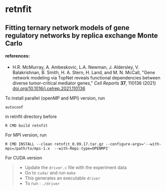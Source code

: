 # retnfit

## Fitting ternary network models of gene regulatory networks by replica exchange Monte Carlo

#### references:

* H.R. McMurray, A. Ambeskovic, L.A. Newman, J. Aldersley, V. Balakrishnan, B. Smith, H. A. Stern, H. Land, and M. N. McCall, "Gene network modeling via TopNet reveals functional dependencies between diverse tumor-critical mediator genes," *Cell Reports* **37**, 110136 (2021) [doi.org/10.1016/j.celrep.2021.110136](https://doi.org/10.1016/j.celrep.2021.110136)


To install parallel (openMP and MPI) version, run 
```
autoconf
```
in retnfit directory before
```
R CMD build retnfit
```

For MPI version, run
```
R CMD INSTALL --clean retnfit_0.99.17.tar.gz --configure-args='--with-mpi=/path/to/mpi-1.x  --with-Rmpi-type=OPENMPI'
```

For CUDA version
> - Update the ```driver.c``` file with the experiment data
> - Go to ```cuda/``` and run ```make```
> - This generates an executable ```driver```
> - To run : ```./driver```
